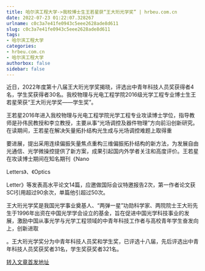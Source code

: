 ```yaml
---
title: 哈尔滨工程大学->我校博士生王若星获“王大珩光学奖” | hrbeu.com.cn
date: 2022-07-23 01:22:07.328267
urlname: c0c3a7e41fe0943c5eee2628ade8d611
slug: c0c3a7e41fe0943c5eee2628ade8d611
tags: 
- 哈尔滨工程大学
categories:
- hrbeu.com.cn
- 哈尔滨工程大学
authorbox: false
sidebar: false
---
```

近日，2022年度第十八届王大珩光学奖揭晓，评选出中青年科技人员奖获得者4名，学生奖获得者30名。我校物理与光电工程学院2016级光学工程专业博士生王若星荣获“王大珩光学奖——学生奖”。

王若星2016年进入我校物理与光电工程学院光学工程专业攻读博士学位，指导教师是孙伟民教授和李立教授，主要从事“光场调控及器件物理”方向前沿创新研究。在读期间，王若星在解决矢量拓扑结构光生成与光场调控难题上取得重
<!--more-->
要进展，提出采用连续偏振矢量焦点重构三维偏振拓扑结构的新方法，为发展自由光通信、光学微操控提供了新方案，成果引起国内外学者关注和高度评价。王若星在攻读博士期间在知名期刊《Nano

Letters》、《Optics

Letter》等发表高水平论文14篇，应邀做国际会议特邀报告2次，第一作者论文获SCI引用超过90余次，单篇他引超过50次。

王大珩光学奖是我国光学事业奠基人、“两弹一星”功勋科学家、两院院士王大珩先生于1996年出资在中国光学学会设立的基金，旨在促进中国光学科技事业的发展，激励中国从事光学与光学工程领域的中青年科技工作者与高校青年学生奋发向上，创新进取

。王大珩光学奖分为中青年科技人员奖和学生奖，已评选十八届，先后评选出中青年科技人员奖获奖者31名，学生奖获奖者321名。



[转入文章首发地址](http://gongxue.cn/info/1015/72368.htm)
